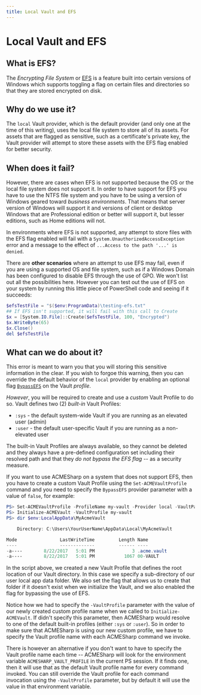 ```yaml
---
title: Local Vault and EFS
---
```


# Local Vault and EFS

## What is EFS?
The *Encrypting File System* or [EFS](https://en.wikipedia.org/wiki/Encrypting_File_System)
is a feature built into certain versions of Windows which supports toggling a flag on
certain files and directories so that they are stored encrypted on disk.

## Why do we use it?
The `local` Vault provider, which is the default provider (and only one at the time of this writing),
uses the local file system to store all of its assets.  For assets that are flagged as
sensitive, such as a certificate's private key, the Vault provider will attempt to store
these assets with the EFS flag enabled for better security.

## When does it fail?
However, there are cases when EFS is not supported because the OS or the
local file system does not support it.  In order to have support for EFS
you have to use the NTFS file system and you have to be using a version
of Windows geared toward *business environments*.  That means that server
version of Windows will support it and versions of client or desktop
Windows that are Professional edition or better will support it, but
lesser editions, such as Home editions will not.

In environments where EFS is not supported, any attempt to store files with
the EFS flag enabled will fail with a `System.UnauthorizedAccessException`
error and a message to the effect of `...Access to the path '...' is denied`.

There are **other scenarios** where an attempt to use EFS may fail, even if
you are using a supported OS and file system, such as if a Windows Domain
has been configured to disable EFS through the use of GPO.  We won't list
out all the possibilities here.  However you can test out the use of EFS
on your system by running this little piece of PowerShell code and seeing
if it succeeds:

```powershell
$efsTestFile = "$($env:ProgramData)\testing-efs.txt"
## If EFS isn't supported, it will fail with this call to Create
$x = [System.IO.File]::Create($efsTestFile, 100, "Encrypted")
$x.WriteByte(65)
$x.Close()
del $efsTestFile
```

## What can we do about it?
This error is meant to warn you that you will storing this sensitive
information in the clear.  If you wish to forgoe this warning, then
you can override the default behavior of the `local` provider by enabling
an optional flag [`BypassEFS`](ext_docs/vaults/local.md#bypass-encrypting-file-system-efs) on the Vault *profile*.

*However*, you will be required to create and use a *custom* Vault Profile
to do so.  Vault defines two (2) *built-in* Vault Profiles:
* `:sys` - the default system-wide Vault if you are running as an elevated user (admin)
* `:user` - the default user-specific Vault if you are running as a non-elevated user

The built-in Vault Profiles are always available, so they cannot be deleted
and they always have a pre-defined configuration set including their resolved
path and that they *do not bypass the EFS flag* -- as a security measure.

If you want to use ACMESharp on a system that does not support EFS, then you
have to create a custom Vault Profile using the `Set-ACMEVaultProfile` command
and you need to specify the `BypassEFS` provider parameter with a value of
`false`, for example:

```powershell
PS> Set-ACMEVaultProfile -ProfileName my-vault -Provider local -VaultParameters @{ RootPath = "$env:LocalAppData\MyAcmeVault"; CreatePath = $true; BypassEFS = $true }
PS> Initialize-ACMEVault -VaultProfile my-vault
PS> dir $env:LocalAppData\MyAcmeVault

    Directory: C:\Users\YourUserName\AppData\Local\MyAcmeVault

Mode                LastWriteTime         Length Name
----                -------------         ------ ----
-a----        8/22/2017   5:01 PM              3 .acme.vault
-a----        8/22/2017   5:01 PM           1067 00-VAULT
```

In the script above, we created a new Vault Profile that defines the root location
of our Vault directory.  In this case we specify a sub-directory of our user local
app data folder.  We also set the flag that allows us to create that folder if it
doesn't exist when we initialize the Vault, and we also enabled the flag for
bypassing the use of EFS.

Notice how we had to specify the `-VaultProfile` parameter with the value of our
newly created custom profile name when we called to `Initialize-ACMEVault`.  If
didn't specify this parameter, then ACMESharp would resolve to one of the default
built-in profiles (either `:sys` or `:user`).  So in order to make sure that
ACMESharp is using our new custom profile, we have to specify the Vault profile
name with each ACMESharp command we invoke.

There is however an alternative if you don't want to have to specify the Vault
profile name each time -- ACMESharp will look for the environment variable
`ACMESHARP_VAULT_PROFILE` in the current PS session.  If it finds one, then it
will use that as the default Vault profile name for every command invoked.
You can still override the Vault profile for each command invocation using the
`-VaultProfile` parameter, but by default it will use the value in that
environment variable.
